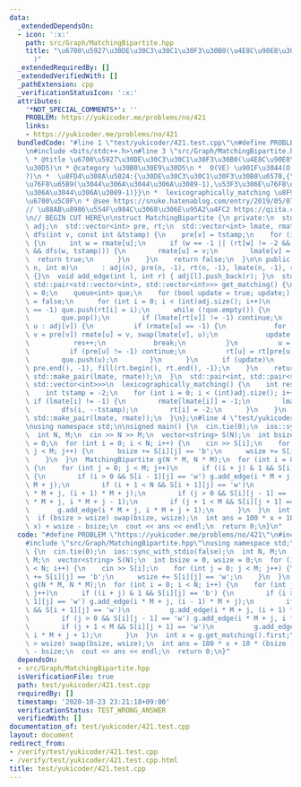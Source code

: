 ```yaml
---
data:
  _extendedDependsOn:
  - icon: ':x:'
    path: src/Graph/MatchingBipartite.hpp
    title: "\u6700\u5927\u30DE\u30C3\u30C1\u30F3\u30B0(\u4E8C\u90E8\u30B0\u30E9\u30D5\
      )"
  _extendedRequiredBy: []
  _extendedVerifiedWith: []
  _pathExtension: cpp
  _verificationStatusIcon: ':x:'
  attributes:
    '*NOT_SPECIAL_COMMENTS*': ''
    PROBLEM: https://yukicoder.me/problems/no/421
    links:
    - https://yukicoder.me/problems/no/421
  bundledCode: "#line 1 \"test/yukicoder/421.test.cpp\"\n#define PROBLEM \"https://yukicoder.me/problems/no/421\"\
    \n#include <bits/stdc++.h>\n#line 3 \"src/Graph/MatchingBipartite.hpp\"\n/**\n\
    \ * @title \u6700\u5927\u30DE\u30C3\u30C1\u30F3\u30B0(\u4E8C\u90E8\u30B0\u30E9\
    \u30D5)\n * @category \u30B0\u30E9\u30D5\n *  O(VE) \u901F\u3044(O(E\u221AV)\u4E26\
    ?)\n *  \u8FD4\u308A\u5024:{\u30DE\u30C3\u30C1\u30F3\u30B0\u6570,{\u5DE6\u306E\
    \u76F8\u65B9(\u3044\u306A\u3044\u306A\u3089-1),\u53F3\u306E\u76F8\u65B9(\u3044\
    \u306A\u3044\u306A\u3089-1)}}\n *  lexicographically_matching \u8F9E\u66F8\u9806\
    \u6700\u5C0F\n * @see https://snuke.hatenablog.com/entry/2019/05/07/013609\n */\n\
    // \u88AB\u8986\u554F\u984C\u3068\u306E\u95A2\u4FC2 https://qiita.com/drken/items/7f98315b56c95a6181a4\n\
    \n// BEGIN CUT HERE\n\nstruct MatchingBipartite {\n private:\n  std::vector<std::vector<int>>\
    \ adj;\n  std::vector<int> pre, rt;\n  std::vector<int> lmate, rmate;\n\n  bool\
    \ dfs(int v, const int &tstamp) {\n    pre[v] = tstamp;\n    for (int u : adj[v])\
    \ {\n      int w = rmate[u];\n      if (w == -1 || (rt[w] != -2 && pre[w] != tstamp\
    \ && dfs(w, tstamp))) {\n        rmate[u] = v;\n        lmate[v] = u;\n      \
    \  return true;\n      }\n    }\n    return false;\n  }\n\n public:\n  MatchingBipartite(int\
    \ n, int m)\n      : adj(n), pre(n, -1), rt(n, -1), lmate(n, -1), rmate(m, -1)\
    \ {}\n  void add_edge(int l, int r) { adj[l].push_back(r); }\n  std::pair<int,\
    \ std::pair<std::vector<int>, std::vector<int>>> get_matching() {\n    int res\
    \ = 0;\n    queue<int> que;\n    for (bool update = true; update;) {\n      update\
    \ = false;\n      for (int i = 0; i < (int)adj.size(); i++)\n        if (lmate[i]\
    \ == -1) que.push(rt[i] = i);\n      while (!que.empty()) {\n        int v = que.front();\n\
    \        que.pop();\n        if (lmate[rt[v]] != -1) continue;\n        for (int\
    \ u : adj[v]) {\n          if (rmate[u] == -1) {\n            for (; u != -1;\
    \ v = pre[v]) rmate[u] = v, swap(lmate[v], u);\n            update = true;\n \
    \           res++;\n            break;\n          }\n          u = rmate[u];\n\
    \          if (pre[u] != -1) continue;\n          rt[u] = rt[pre[u] = v];\n  \
    \        que.push(u);\n        }\n      }\n      if (update)\n        std::fill(pre.begin(),\
    \ pre.end(), -1), fill(rt.begin(), rt.end(), -1);\n    }\n    return std::make_pair(res,\
    \ std::make_pair(lmate, rmate));\n  }\n  std::pair<int, std::pair<std::vector<int>,\
    \ std::vector<int>>>\n  lexicographically_matching() {\n    int res = get_matching().first;\n\
    \    int tstamp = -2;\n    for (int i = 0; i < (int)adj.size(); i++) {\n     \
    \ if (lmate[i] != -1) {\n        rmate[lmate[i]] = -1;\n        lmate[i] = -1;\n\
    \        dfs(i, --tstamp);\n        rt[i] = -2;\n      }\n    }\n    return std::make_pair(res,\
    \ std::make_pair(lmate, rmate));\n  }\n};\n#line 4 \"test/yukicoder/421.test.cpp\"\
    \nusing namespace std;\n\nsigned main() {\n  cin.tie(0);\n  ios::sync_with_stdio(false);\n\
    \  int N, M;\n  cin >> N >> M;\n  vector<string> S(N);\n  int bsize = 0, wsize\
    \ = 0;\n  for (int i = 0; i < N; i++) {\n    cin >> S[i];\n    for (int j = 0;\
    \ j < M; j++) {\n      bsize += S[i][j] == 'b';\n      wsize += S[i][j] == 'w';\n\
    \    }\n  }\n  MatchingBipartite g(N * M, N * M);\n  for (int i = 0; i < N; i++)\
    \ {\n    for (int j = 0; j < M; j++)\n      if ((i + j) & 1 && S[i][j] == 'b')\
    \ {\n        if (i > 0 && S[i - 1][j] == 'w') g.add_edge(i * M + j, (i - 1) *\
    \ M + j);\n        if (i + 1 < N && S[i + 1][j] == 'w')\n          g.add_edge(i\
    \ * M + j, (i + 1) * M + j);\n        if (j > 0 && S[i][j - 1] == 'w') g.add_edge(i\
    \ * M + j, i * M + j - 1);\n        if (j + 1 < M && S[i][j + 1] == 'w')\n   \
    \       g.add_edge(i * M + j, i * M + j + 1);\n      }\n  }\n  int x = g.get_matching().first;\n\
    \  if (bsize > wsize) swap(bsize, wsize);\n  int ans = 100 * x + 10 * (bsize -\
    \ x) + wsize - bsize;\n  cout << ans << endl;\n  return 0;\n}\n"
  code: "#define PROBLEM \"https://yukicoder.me/problems/no/421\"\n#include <bits/stdc++.h>\n\
    #include \"src/Graph/MatchingBipartite.hpp\"\nusing namespace std;\n\nsigned main()\
    \ {\n  cin.tie(0);\n  ios::sync_with_stdio(false);\n  int N, M;\n  cin >> N >>\
    \ M;\n  vector<string> S(N);\n  int bsize = 0, wsize = 0;\n  for (int i = 0; i\
    \ < N; i++) {\n    cin >> S[i];\n    for (int j = 0; j < M; j++) {\n      bsize\
    \ += S[i][j] == 'b';\n      wsize += S[i][j] == 'w';\n    }\n  }\n  MatchingBipartite\
    \ g(N * M, N * M);\n  for (int i = 0; i < N; i++) {\n    for (int j = 0; j < M;\
    \ j++)\n      if ((i + j) & 1 && S[i][j] == 'b') {\n        if (i > 0 && S[i -\
    \ 1][j] == 'w') g.add_edge(i * M + j, (i - 1) * M + j);\n        if (i + 1 < N\
    \ && S[i + 1][j] == 'w')\n          g.add_edge(i * M + j, (i + 1) * M + j);\n\
    \        if (j > 0 && S[i][j - 1] == 'w') g.add_edge(i * M + j, i * M + j - 1);\n\
    \        if (j + 1 < M && S[i][j + 1] == 'w')\n          g.add_edge(i * M + j,\
    \ i * M + j + 1);\n      }\n  }\n  int x = g.get_matching().first;\n  if (bsize\
    \ > wsize) swap(bsize, wsize);\n  int ans = 100 * x + 10 * (bsize - x) + wsize\
    \ - bsize;\n  cout << ans << endl;\n  return 0;\n}"
  dependsOn:
  - src/Graph/MatchingBipartite.hpp
  isVerificationFile: true
  path: test/yukicoder/421.test.cpp
  requiredBy: []
  timestamp: '2020-10-23 23:21:18+09:00'
  verificationStatus: TEST_WRONG_ANSWER
  verifiedWith: []
documentation_of: test/yukicoder/421.test.cpp
layout: document
redirect_from:
- /verify/test/yukicoder/421.test.cpp
- /verify/test/yukicoder/421.test.cpp.html
title: test/yukicoder/421.test.cpp
---
```

